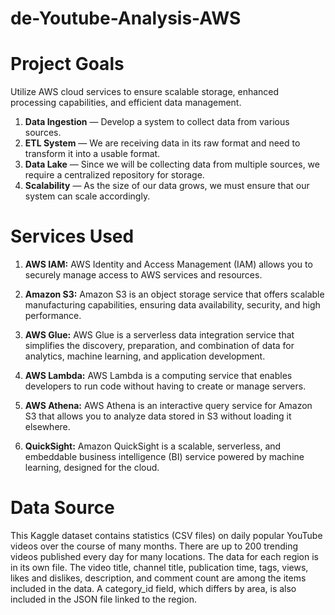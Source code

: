# de-Youtube-Analysis-AWS

# Project Goals

Utilize AWS cloud services to ensure scalable storage, enhanced processing capabilities, and efficient data management.

1. **Data Ingestion** — Develop a system to collect data from various sources.  
2. **ETL System** — We are receiving data in its raw format and need to transform it into a usable format.  
3. **Data Lake** — Since we will be collecting data from multiple sources, we require a centralized repository for storage.  
4. **Scalability** — As the size of our data grows, we must ensure that our system can scale accordingly.

 # Services Used 

1. **AWS IAM:** AWS Identity and Access Management (IAM) allows you to securely manage access to AWS services and resources.

2. **Amazon S3:** Amazon S3 is an object storage service that offers scalable manufacturing capabilities, ensuring data availability, security, and high performance.

3. **AWS Glue:** AWS Glue is a serverless data integration service that simplifies the discovery, preparation, and combination of data for analytics, machine learning, and application development.

4. **AWS Lambda:** AWS Lambda is a computing service that enables developers to run code without having to create or manage servers.

5. **AWS Athena:** AWS Athena is an interactive query service for Amazon S3 that allows you to analyze data stored in S3 without loading it elsewhere.

6. **QuickSight:** Amazon QuickSight is a scalable, serverless, and embeddable business intelligence (BI) service powered by machine learning, designed for the cloud.


# Data Source 

This Kaggle dataset contains statistics (CSV files) on daily popular YouTube videos over the course of many months. There are up to 200 trending videos published every day for many locations. The data for each region is in its own file. The video title, channel title, publication time, tags, views, likes and dislikes, description, and comment count are among the items included in the data. A category_id field, which differs by area, is also included in the JSON file linked to the region.
